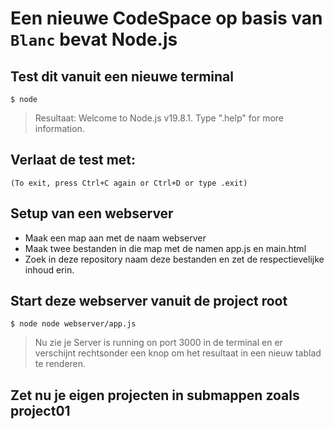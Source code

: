 # Een nieuwe CodeSpace op basis van `Blanc` bevat Node.js
## Test dit vanuit een nieuwe terminal

`$ node`

> Resultaat: 
> Welcome to Node.js v19.8.1.
> Type ".help" for more information.

## Verlaat de test met:
` (To exit, press Ctrl+C again or Ctrl+D or type .exit) `


## Setup van een webserver
* Maak een map aan met de naam webserver
* Maak twee bestanden in die map met de namen app.js en main.html
* Zoek in deze repository naam deze bestanden en zet de respectievelijke inhoud erin.


## Start deze webserver vanuit de project root

`$ node node webserver/app.js`

> Nu zie je Server is running on port 3000 in de terminal 
> en er verschijnt rechtsonder een knop om het resultaat in een nieuw tablad te renderen.

## Zet nu je eigen projecten in submappen zoals project01
